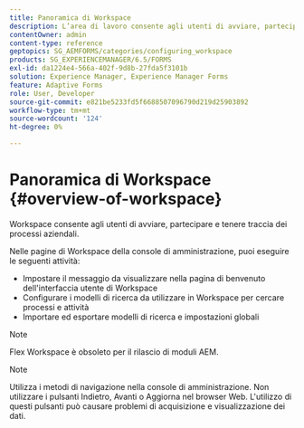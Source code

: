 ```yaml
---
title: Panoramica di Workspace
description: L’area di lavoro consente agli utenti di avviare, partecipare e tenere traccia dei processi aziendali. Apprendiamo ulteriori informazioni sull’area di lavoro.
contentOwner: admin
content-type: reference
geptopics: SG_AEMFORMS/categories/configuring_workspace
products: SG_EXPERIENCEMANAGER/6.5/FORMS
exl-id: da1224e4-566a-402f-9d8b-27fda5f3101b
solution: Experience Manager, Experience Manager Forms
feature: Adaptive Forms
role: User, Developer
source-git-commit: e821be5233fd5f6688507096790d219d25903892
workflow-type: tm+mt
source-wordcount: '124'
ht-degree: 0%

---
```


# Panoramica di Workspace {#overview-of-workspace}

Workspace consente agli utenti di avviare, partecipare e tenere traccia dei processi aziendali.

Nelle pagine di Workspace della console di amministrazione, puoi eseguire le seguenti attività:

* Impostare il messaggio da visualizzare nella pagina di benvenuto dell&#39;interfaccia utente di Workspace
* Configurare i modelli di ricerca da utilizzare in Workspace per cercare processi e attività
* Importare ed esportare modelli di ricerca e impostazioni globali

>[!NOTE]
>
>Flex Workspace è obsoleto per il rilascio di moduli AEM.

>[!NOTE]
>
>Utilizza i metodi di navigazione nella console di amministrazione. Non utilizzare i pulsanti Indietro, Avanti o Aggiorna nel browser Web. L&#39;utilizzo di questi pulsanti può causare problemi di acquisizione e visualizzazione dei dati.
